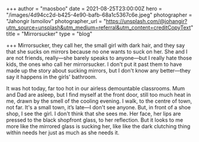 +++
author = "maosboo"
date = 2021-08-25T23:00:00Z
hero = "/images/4d94cc2d-b425-4e90-bafb-68a1c5367c6e.jpeg"
photographer = "Jahongir Ismoilov"
photographer_url = "https://unsplash.com/@johangir?utm_source=unsplash&utm_medium=referral&utm_content=creditCopyText"
title = "Mirrorsucker"
type = "blog"

+++
Mirrorsucker, they call her, the small girl with dark hair, and they say that she sucks on mirrors because no one wants to suck on her. She and I are not friends, really—she barely speaks to anyone—but I really hate those kids, the ones who call her mirrorsucker. I don't put it past them to have made up the story about sucking mirrors, but I don't know any better—they say it happens in the girls' bathroom. 

It was hot today, far too hot in our airless demountable classrooms. Mum and Dad are asleep, but I find myself at the front door, still too much heat in me, drawn by the smell of the cooling evening. I walk, to the centre of town, not far. It's a small town, it’s late—I don't see anyone. But, in front of a shoe shop, I see the girl. I don't think that she sees me. Her face, her lips are pressed to the black shopfront glass, to her reflection. But it looks to me more like the mirrored glass is sucking her, like like the dark clutching thing within needs her just as much as she needs it.